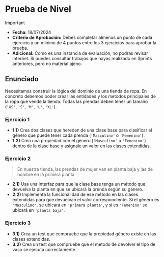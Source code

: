 # Prueba de Nivel
> [!IMPORTANT]
> - **Fecha:** 18/07/2024
> - **Criterio de Aprobación:** Debes completar almenos un punto de cada ejercicio y un mínimo de 4 puntos entre los 3 ejercicios para aprobar la prueba.
> - **Adicional:** Como es una instancia de evaluación, no podrás revisar internet. Sí puedes consultar trabajos que hayas realizado en Sprints anteriores, pero no material ajeno.

## Enunciado

Necesitamos construir la lógica del dominio de una tienda de ropa. En concreto debemos poder crear las entidades y los metodos principales de la ropa que vende la tienda. Todas las prendas deben tener un tamaño (`'XS'`, `'S'`, `'M'`, `'L'`, `'XL'`).

### Ejercicio 1

- **1.1)** Crea dos clases que hereden de una clase base para clasificar el género que puede tener cada prenda (`'Masculino'` o `'Femenino'`).
- **1.2)** Crea una propiedad con el género (`'Masculino'` o `'Femenino'`) dentro de la clase base y asignale un valor en las clases extendidas.

### Ejercicio 2
> En nuestra tienda, las prendas de mujer van en planta baja y las de hombre en la primera planta.

- **2.1)** Usa una interfaz para que la clase base tenga un método que devuelva la planta en que se ubicará la prenda según su género.
- **2.2)** Implementa la funcionalidad de ese método en las clases extendidas para que devuelvan el valor correspondiente. Si el género es `'Masculino'`, se ubicará en `'primera planta'`, y si es `'Femenino'` se ubicará en `'planta baja'`.

### Ejercicio 3

- **3.1)** Crea un test que compruebe que la propiedad género existe en las clases extendidas.
- **3.2)** Crea un test que compruebe que el metodo de devolver el tipo de vaso se ejecuta correctamente.
